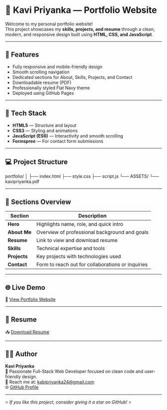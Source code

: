 # 💼 Kavi Priyanka — Portfolio Website

Welcome to my personal portfolio website!  
This project showcases my **skills, projects, and resume** through a clean, modern, and responsive design built using **HTML, CSS, and JavaScript**.

---

## 🚀 Features

- Fully responsive and mobile-friendly design  
- Smooth scrolling navigation  
- Dedicated sections for About, Skills, Projects, and Contact  
- Downloadable resume (PDF)  
- Professionally styled Flat Navy theme  
- Deployed using GitHub Pages

---

## 🧠 Tech Stack

- **HTML5** — Structure and layout  
- **CSS3** — Styling and animations  
- **JavaScript (ES6)** — Interactivity and smooth scrolling  
- **Formspree** — For contact form submissions

---

## 💻 Project Structure

portfolio/
│
├── index.html
├── style.css
├── script.js
└── ASSETS/
└── kavipriyanka.pdf

---

## 📂 Sections Overview

| Section | Description |
|----------|--------------|
| **Hero** | Highlights name, role, and quick intro |
| **About Me** | Overview of professional background and goals |
| **Resume** | Link to view and download resume |
| **Skills** | Technical expertise and tools |
| **Projects** | Key projects with technologies used |
| **Contact** | Form to reach out for collaborations or inquiries |

---

## 🌐 Live Demo

🔗 [View Portfolio Website](https://kavipriyanka24.github.io/portfolio/)

---

## 📄 Resume

📥 [Download Resume](./ASSETS/kavipriyanka.pdf)

---

## 🧑‍💻 Author

**Kavi Priyanka**  
💼 Passionate Full-Stack Web Developer focused on clean code and user-friendly design.  
📧 Reach me at: [kabipriyanka24@gmail.com](mailto:kavipriyanka24@gmail.com)  
🌐 [GitHub Profile](https://github.com/kavipriyanka24)

---

⭐ *If you like this project, consider giving it a star on GitHub!* ⭐
